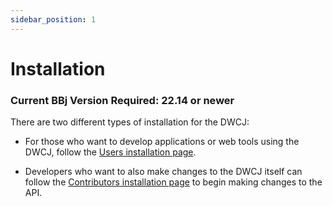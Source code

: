 ```yaml
---
sidebar_position: 1
---
```


# Installation

<div style={{"display":"grid", "width":"100%"}}>
    <h3 style={{"justify-self" : "end"}}> Current BBj Version Required: 22.14 or newer </h3>
</div>

There are two different types of installation for the DWCJ:


- For those who want to develop applications or web tools using the DWCJ,
follow the [Users installation page](/docs/installation/users).

- Developers who want to also make changes to the DWCJ itself can follow
the [Contributors installation page](/docs/installation/contributors) to begin making changes to the API.

